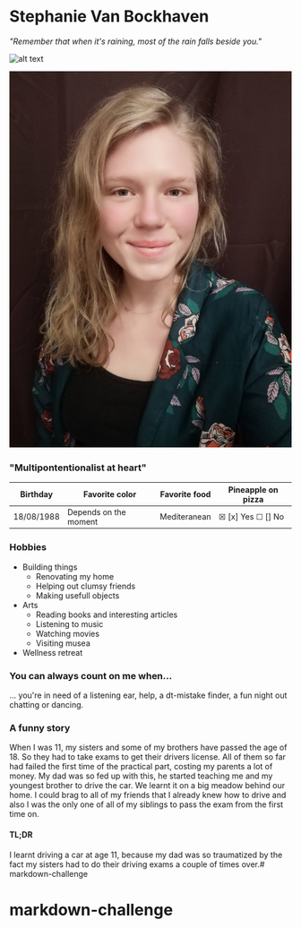 # Stephanie Van Bockhaven

*"Remember that when it's raining, most of the rain falls beside you."*

![alt text](https://photos.app.goo.gl/173jytzSaAJWrqJ8A "Picture of Stephanie Van Bockhaven")

![alt text](SVB.jpg  "Picture of Stephanie Van Bockhaven")

### "Multipontentionalist at heart"
Birthday | Favorite color | Favorite food | Pineapple on pizza
--- | --- | --- | ---
18/08/1988 | Depends on the moment | Mediteranean | &#9746; [x] Yes &#9744; [] No


### Hobbies
+ Building things
    + Renovating my home
    + Helping out clumsy friends
    + Making usefull objects
+ Arts
    + Reading books and interesting articles
    + Listening to music
    + Watching movies
    + Visiting musea
+ Wellness retreat
### You can always count on me when...
... you're in need of a listening ear, help, a dt-mistake finder, a fun night out chatting or dancing.

### A funny story
When I was 11, my sisters and some of my brothers have passed the age of 18. So they had to take exams to get their drivers license. All of them so far had failed the first time of the practical part, costing my parents a lot of money. My dad was so fed up with this, he started teaching me and my youngest brother to drive the car. We learnt it on a big meadow behind our home. I could brag to all of my friends that I already knew how to drive and also I was the only one of all of my siblings to pass the exam from the first time on.

#### TL;DR
I learnt driving a car at age 11, because my dad was so traumatized by the fact my sisters had to do their driving exams a couple of times over.# markdown-challenge
# markdown-challenge
